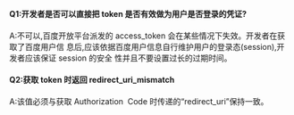 **Q1:开发者是否可以直接把 token 是否有效做为用户是否登录的凭证? **

A:不可以,百度开放平台派发的 access\_token 会在某些情况下失效。开发者在获取了百度用户信 息后,应该依据百度用户信息自行维护用户的登录态\(session\),开发者应该保证 session 的安全 性并且不要设置过长的过期时间。 



**Q2:获取 token 时返回 redirect\_uri\_mismatch **

A:该值必须与获取 Authorization  Code 时传递的“redirect\_uri”保持一致。

